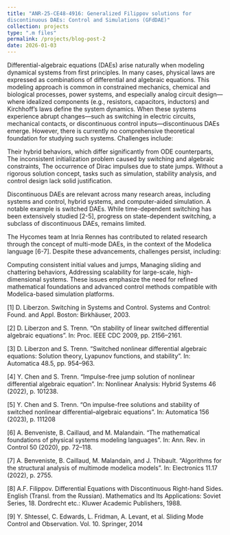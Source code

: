```yaml
---
title: "ANR-25-CE48-4916: Generalized Filippov solutions for
discontinuous DAEs: Control and Simulations (GFdDAE)"
collection: projects
type: ".m files"
permalink: /projects/blog-post-2
date: 2026-01-03
---
```




Differential-algebraic equations (DAEs) arise naturally when modeling dynamical systems from first principles. In many cases, physical laws are expressed as combinations of differential and algebraic equations. This modeling approach is common in constrained mechanics, chemical and biological processes, power systems, and especially analog circuit design—where idealized components (e.g., resistors, capacitors, inductors) and Kirchhoff’s laws define the system dynamics. When these systems experience abrupt changes—such as switching in electric circuits, mechanical contacts, or discontinuous control inputs—discontinuous DAEs emerge. However, there is currently no comprehensive theoretical foundation for studying such systems. Challenges include:

Their hybrid behaviors, which differ significantly from ODE counterparts,
The inconsistent initialization problem caused by switching and algebraic constraints,
The occurrence of Dirac impulses due to state jumps.
Without a rigorous solution concept, tasks such as simulation, stability analysis, and control design lack solid justification.

Discontinuous DAEs are relevant across many research areas, including systems and control, hybrid systems, and computer-aided simulation. A notable example is switched DAEs. While time-dependent switching has been extensively studied [2-5], progress on state-dependent switching, a subclass of discontinuous DAEs, remains limited.

The Hycomes team at Inria Rennes has contributed to related research through the concept of multi-mode DAEs, in the context of the Modelica language [6-7]. Despite these advancements, challenges persist, including:

Computing consistent initial values and jumps,
Managing sliding and chattering behaviors,
Addressing scalability for large-scale, high-dimensional systems.
These issues emphasize the need for refined mathematical foundations and advanced control methods compatible with Modelica-based simulation platforms.

 

[1] D. Liberzon. Switching in Systems and Control. Systems and Control: Found. and Appl. Boston: Birkhäuser, 2003.

[2] D. Liberzon and S. Trenn. “On stability of linear switched differential algebraic equations”. In: Proc. IEEE CDC 2009, pp. 2156–2161.

[3] D. Liberzon and S. Trenn. “Switched nonlinear differential algebraic equations: Solution theory, Lyapunov functions, and stability”. In: Automatica 48.5, pp. 954–963.

[4] Y. Chen and S. Trenn. “Impulse-free jump solution of nonlinear differential algebraic equation”. In: Nonlinear Analysis: Hybrid Systems 46 (2022), p. 101238.

[5] Y. Chen and S. Trenn. “On impulse-free solutions and stability of switched nonlinear differential–algebraic equations”. In: Automatica 156 (2023), p. 111208

[6] A. Benveniste, B. Caillaud, and M. Malandain. “The mathematical foundations of physical systems modeling languages”. In: Ann. Rev. in Control 50 (2020), pp. 72–118.

[7] A. Benveniste, B. Caillaud, M. Malandain, and J. Thibault. “Algorithms for the structural analysis of multimode modelica models”. In: Electronics 11.17 (2022), p. 2755.

[8] A.F. Filippov. Differential Equations with Discontinuous Right-hand Sides. English (Transl. from the Russian). Mathematics and Its Applications: Soviet Series, 18. Dordrecht etc.: Kluwer Academic Publishers, 1988.

[9] Y. Shtessel, C. Edwards, L. Fridman, A. Levant, et al. Sliding Mode Control and Observation. Vol. 10. Springer, 2014